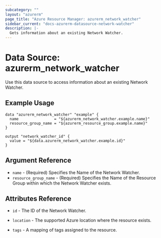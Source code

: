 ```yaml
---
subcategory: ""
layout: "azurerm"
page_title: "Azure Resource Manager: azurerm_network_watcher"
sidebar_current: "docs-azurerm-datasource-network-watcher"
description: |-
  Gets information about an existing Network Watcher.
---
```


# Data Source: azurerm_network_watcher

Use this data source to access information about an existing Network Watcher.

## Example Usage

```hcl
data "azurerm_network_watcher" "example" {
  name                = "${azurerm_network_watcher.example.name}"
  resource_group_name = "${azurerm_resource_group.example.name}"
}

output "network_watcher_id" {
  value = "${data.azurerm_network_watcher.example.id}"
}
```

## Argument Reference

* `name` - (Required) Specifies the Name of the Network Watcher.
* `resource_group_name` - (Required) Specifies the Name of the Resource Group within which the Network Watcher exists.


## Attributes Reference

* `id` - The ID of the Network Watcher.

* `location` - The supported Azure location where the resource exists.

* `tags` - A mapping of tags assigned to the resource.

